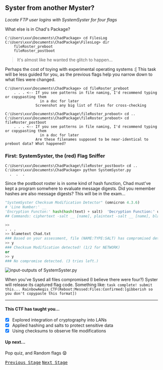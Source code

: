 ## Syster from another Myster? 
*Locate FTP user logins with SystemSyster for four flags*

What else is in Chad's Package?
```
C:\Users\xxx\Documents\ChadPackage> cd FilesLog
C:\Users\xxx\Documents\ChadPackage\FilesLog> dir
    fileRoster_preboot
    fileRoster_postboot
```
> It's almost like he wanted the glitch to happen...

Perhaps the cost of toying with experimental operating systems :[
This task will be less guided for you, as the previous flags help you narrow down to what files were changed.
```
C:\Users\xxx\Documents\ChadPackage> cd fileRoster_preboot
    . . . <-- If you see patterns in file naming, I'd recommend typing or copypasting them
                in a doc for later
              Screenshot any big list of files for cross-checking

C:\Users\xxx\Documents\ChadPackage\fileRoster_preboot> cd ..
C:\Users\xxx\Documents\ChadPackage\fileRoster_preboot> cd fileRoster_postboot
    . . . <-- If you see patterns in file naming, I'd recommend typing or copypasting them
                in a doc for later
              Are these filenames supposed to be near-identical to preboot data? What happened?
```

### First: SystemSyster, the (red) Flag Sniffer
```
C:\Users\xxx\Documents\ChadPackage\fileRoster_postboot> cd ..
C:\Users\xxx\Documents\ChadPackage> python SystemSyster.py
  .  .  . 
```
Since the postboot roster is in some kind of hash function, Chad must've kept a program somwhere to evaluate message digests.
Did you remember hashes are also message digests? This will be in the exam...
```python
"SystemSyster Checksum Modification Detector" (omnicron 4.3.6)
# 'Line Number:' __
'Encryption Functon:' hash(hash(text) + salt)  'Decryption Function:' unhash(unhash(text) - salt)
## Commands: ciphertext -salt __ [name], plaintext -salt __ [name], blametext [name]

>>
. . .
>> blametext Chad.txt
### Based on your assessment, file (NAME:TYPE:SALT) has compromised details. Verify? [y/n]
>> y
### Checksum Modification detected! (1/2 for NETWORK)
or
>> y
### No compromise detected. (3 tries left.)
```
![input-outputs of SystemSyster.py](image.jpg)

When you've Sysed all files compromised (I believe there were four?) Syster will release its captured flag code. Something like:
`task complete! submit this... RainbowAegis_CTF(Reboot:Messed:Files:Confirmed:[gibberish so you don't copypaste this format])`
***
#### This CTF has taught you...
- [x] Explored integration of cryptography into LANs
- [x] Applied hashing and salts to protect sensitive data
- [x] Using checksums to observe file modifications
#### Up next...
Pop quiz, and Random flags :anguished:

[<kbd>Previous Stage</kbd>](https://github.com/Iozhewa/Rainbow-Aegis/blob/main/CTF-Tutorial/bFlags_onCALM.md)  [<kbd>Next Stage</kbd>](https://github.com/Iozhewa/Rainbow-Aegis/blob/main/CTF-Tutorial/dFlags_withQuizard.md)
